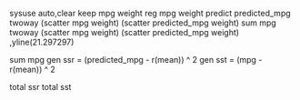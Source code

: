 sysuse auto,clear
keep mpg weight
reg mpg weight
predict predicted_mpg
twoway (scatter mpg weight) (scatter predicted_mpg weight)
sum mpg
twoway (scatter mpg weight) (scatter predicted_mpg weight) ,yline(21.297297)

sum mpg
gen ssr = (predicted_mpg - r(mean)) ^ 2
gen sst =  (mpg - r(mean)) ^ 2

total ssr
total sst

